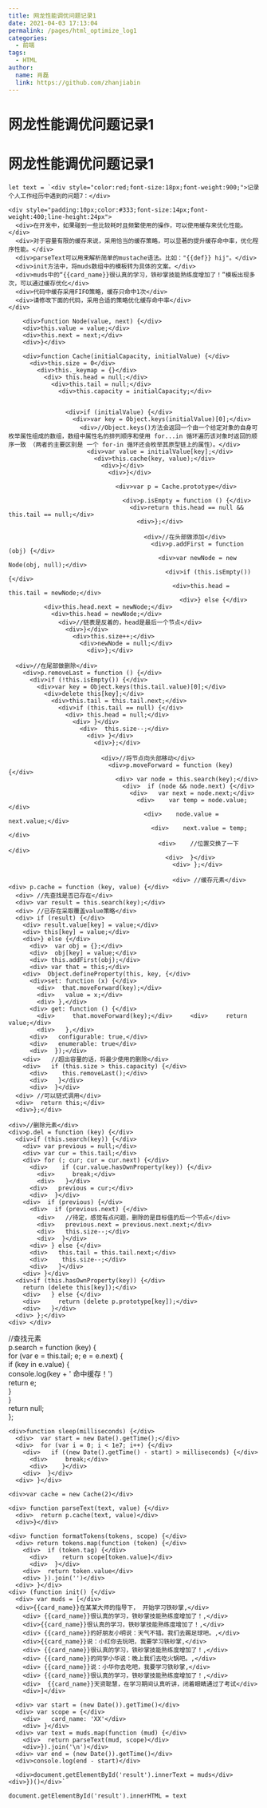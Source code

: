```yaml
---
title: 网龙性能调优问题记录1
date: 2021-04-03 17:13:04
permalink: /pages/html_optimize_log1
categories:
  - 前端
tags:
  - HTML
author:
  name: 肖磊
  link: https://github.com/zhanjiabin
---
```

# 网龙性能调优问题记录1

<!-- more -->
# 网龙性能调优问题记录1
    let text = `<div style="color:red;font-size:18px;font-weight:900;">记录个人工作经历中遇到的问题7：</div>

    <div style="padding:10px;color:#333;font-size:14px;font-weight:400;line-height:24px">
      <div>在开发中，如果碰到一些比较耗时且频繁使用的操作，可以使用缓存来优化性能。</div>
      <div>对于容量有限的缓存来说，采用恰当的缓存策略，可以显著的提升缓存命中率，优化程序性能。</div>
      <div>parseText可以用来解析简单的mustache语法。比如："{{def}} hij"。</div>
      <div>init方法中，将muds数组中的模板转为具体的文案。</div>
      <div>muds中的“{{card_name}}很认真的学习，铁砂掌技能熟练度增加了！”模板出现多次，可以通过缓存优化</div>
      <div>代码中缓存采用FIFO策略，缓存只命中1次</div>
      <div>请修改下面的代码，采用合适的策略优化缓存命中率</div>
    </div>

        <div>function Node(value, next) {</div>
        <div>this.value = value;</div>
        <div>this.next = next;</div>
        <div>}</div>

        <div>function Cache(initialCapacity, initialValue) {</div>
          <div>this.size = 0</div>
            <div>this._keymap = {}</div>
              <div> this.head = null;</div>
                <div>this.tail = null;</div>
                  <div>this.capacity = initialCapacity;</div>


                    <div>if (initialValue) {</div>
                      <div>var key = Object.keys(initialValue)[0];</div>
                        <div>//Object.keys()方法会返回一个由一个给定对象的自身可枚举属性组成的数组，数组中属性名的排列顺序和使用 for...in 循环遍历该对象时返回的顺序一致 （两者的主要区别是 一个 for-in 循环还会枚举其原型链上的属性）。</div>
                          <div>var value = initialValue[key];</div>
                            <div>this.cache(key, value);</div>
                              <div>}</div>
                                <div>}</div>

                                  <div>var p = Cache.prototype</div>

                                    <div>p.isEmpty = function () {</div>
                                      <div>return this.head == null && this.tail == null;</div>
                                        <div>};</div>

                                          <div>//在头部做添加</div>
                                            <div>p.addFirst = function (obj) {</div>
                                              <div>var newNode = new Node(obj, null);</div>
                                                <div>if (this.isEmpty()) {</div>
                                                  <div>this.head = this.tail = newNode;</div>
                                                    <div>} else {</div>
              <div>this.head.next = newNode;</div>
                <div>this.head = newNode;</div>
                  <div>//链表是反着的，head是最后一个节点</div>
                    <div>}</div>
                      <div>this.size++;</div>
                        <div>newNode = null;</div>
                          <div>};</div>

      <div>//在尾部做删除</div>
        <div>p.removeLast = function () {</div>
          <div>if (!this.isEmpty()) {</div>
            <div>var key = Object.keys(this.tail.value)[0];</div>
              <div>delete this[key];</div>
                <div>this.tail = this.tail.next;</div>
                  <div>if (this.tail == null) {</div>
                    <div> this.head = null;</div>
                      <div> }</div>
                        <div>  this.size--;</div>
                          <div> }</div>
                            <div>};</div>

                              <div>//将节点向头部移动</div>
                                <div>p.moveForward = function (key) {</div>
                                  <div> var node = this.search(key);</div>
                                    <div>  if (node && node.next) {</div>
                                      <div>   var next = node.next;</div>
                                        <div>    var temp = node.value;</div>
                                          <div>    node.value = next.value;</div>
                                            <div>    next.value = temp;</div>
                                              <div>    //位置交换了一下</div>
                                                <div>  }</div>
                                                  <div> };</div>

                                                  <div> //缓存元素</div>
    <div> p.cache = function (key, value) {</div>
      <div> //先查找是否已存在</div>
      <div> var result = this.search(key);</div>
      <div> //已存在采取覆盖value策略</div>
      <div> if (result) {</div>
        <div> result.value[key] = value;</div>
        <div> this[key] = value;</div>
        <div>} else {</div>
          <div>  var obj = {};</div>
          <div>  obj[key] = value;</div>
          <div> this.addFirst(obj);</div>
          <div> var that = this;</div>
        <div>  Object.defineProperty(this, key, {</div>
          <div>set: function (x) {</div>
            <div>  that.moveForward(key);</div>
            <div>   value = x;</div>
            <div> },</div>
          <div> get: function () {</div>
            <div>     that.moveForward(key);</div>     <div>     return value;</div>
            <div>   },</div>
          <div>   configurable: true,</div>
          <div>   enumerable: true</div>
          <div>  });</div>
        <div>   //超出容量的话，将最少使用的删除</div>
        <div>   if (this.size > this.capacity) {</div>
          <div>    this.removeLast();</div>
          <div>   }</div>
          <div>  }</div>
      <div> //可以链式调用</div>
      <div>  return this;</div>
      <div>};</div>

    <div>//删除元素</div>
    <div>p.del = function (key) {</div>
      <div>if (this.search(key)) {</div>
        <div> var previous = null;</div>
        <div> var cur = this.tail;</div>
        <div> for (; cur; cur = cur.next) {</div>
          <div>    if (cur.value.hasOwnProperty(key)) {</div>
            <div>     break;</div>
            <div>   }</div>
          <div>   previous = cur;</div>
          <div>  }</div>
        <div>  if (previous) {</div>
          <div>  if (previous.next) {</div>
            <div>   //待定，感觉有点问题，删除的是目标值的后一个节点</div>
            <div>   previous.next = previous.next.next;</div>
            <div>   this.size--;</div>
            <div>  }</div>
          <div> } else {</div>
          <div>   this.tail = this.tail.next;</div>
          <div>    this.size--;</div>
          <div>   }</div>
        <div> }</div>
      <div>if (this.hasOwnProperty(key)) {</div>
        return (delete this[key]);</div>
        <div>   } else {</div>
        <div>     return (delete p.prototype[key]);</div>
        <div>   }</div>
      <div> };</div>
    <div> </div>
  <div>  //查找元素</div>
    <div>p.search = function (key) {</div>
      <div>  for (var e = this.tail; e; e = e.next) {</div>
        <div>  if (key in e.value) {</div>
          <div>   console.log(key + ' 命中缓存！')</div>
          <div> return e;</div>
          <div> }</div>
        <div>  }</div>
      <div>  return null;</div>
      <div> };</div>

    <div>function sleep(milliseconds) {</div>
      <div>  var start = new Date().getTime();</div>
      <div>  for (var i = 0; i < 1e7; i++) {</div>
        <div>   if ((new Date().getTime() - start) > milliseconds) {</div>
          <div>     break;</div>
          <div>    }</div>
        <div>  }</div>
      <div> }</div>

    <div>var cache = new Cache(2)</div>

    <div> function parseText(text, value) {</div>
      <div>  return p.cache(text, value)</div>
      <div>}</div>

    <div> function formatTokens(tokens, scope) {</div>
      <div> return tokens.map(function (token) {</div>
        <div>  if (token.tag) {</div>
          <div>    return scope[token.value]</div>
          <div>  }</div>
        <div>  return token.value</div>
        <div> }).join('')</div>
      <div> }</div>
    <div> (function init() {</div>
      <div> var muds = [</div>
      <div>{{card_name}}在某某大师的指导下， 开始学习铁砂掌,</div>
        <div> {{card_name}}很认真的学习，铁砂掌技能熟练度增加了！,</div>
        <div>{{card_name}}很认真的学习，铁砂掌技能熟练度增加了！,</div>
        <div> {{card_name}}的好朋友小明说：天气不错。我们去踢足球吧。,</div>
        <div>{{card_name}}说：小红你去玩吧，我要学习铁砂掌,</div>
        <div> {{card_name}}很认真的学习，铁砂掌技能熟练度增加了！,</div>
        <div> {{card_name}}的同学小华说：晚上我们去吃火锅吧。,</div>
        <div> {{card_name}}说：小华你去吃吧，我要学习铁砂掌,</div>
        <div> {{card_name}}很认真的学习，铁砂掌技能熟练度增加了！,</div>
        <div>  {{card_name}}天资聪慧，在学习期间认真听讲，闭着眼睛通过了考试</div>
        <div>]</div>

      <div> var start = (new Date()).getTime()</div>
      <div> var scope = {</div>
        <div>   card_name: 'XX'</div>
        <div> }</div>
      <div> var text = muds.map(function (mud) {</div>
        <div>  return parseText(mud, scope)</div>
        <div>}).join('\n')</div>
      <div> var end = (new Date()).getTime()</div>
      <div>console.log(end - start)</div>

      <div>document.getElementById('result').innerText = muds</div>
    <div>})()</div>`
    
    document.getElementById('result').innerHTML = text
